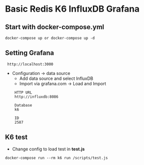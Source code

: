 # Basic Redis K6 InfluxDB Grafana

Start with docker-compose.yml
-
  ```
  docker-compose up or docker-compose up -d
  ```

Setting Grafana
-
 ```
  http://localhost:3000
  ```
- Configuration -> data source
  - Add data source and select InfluxDB
  - Import via grafana.com -> Load and Import
   ```
    HTTP URL
    http://influxdb:8086

    Database
    k6

    ID
    2587
   ```
K6 test
-
  - Change config to load test in **test.js**
```
docker-compose run --rm k6 run /scripts/test.js
```
  
    
